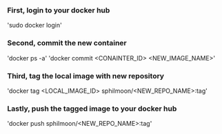 ### First, login to your docker hub
'sudo docker login'

### Second, commit the new container 

'docker ps -a'
'docker commit <CONAINTER_ID> <NEW_IMAGE_NAME>'

### Third, tag the local image with new repository

'docker tag <LOCAL_IMAGE_ID> sphilmoon/<NEW_REPO_NAME>:tag'

### Lastly, push the tagged image to your docker hub

'docker push sphilmoon/<NEW_REPO_NAME>:tag'
